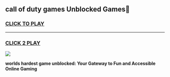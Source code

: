 
## call of duty games Unblocked Games👋
<h3>
<a href="https://premium.freeplayer.one?title=call_of_duty_games&ref=16F">CLICK TO PLAY</a></h3>
<hr>

<h3>
<a href="https://premium.freeplayer.one?title=call_of_duty_games&ref=16F">CLICK 2 PLAY</a>
  
</h3>

<a href="https://premium.freeplayer.one?title=call_of_duty_games&ref=16F/"><img src="https://clearcache.store/games.png"></a>


**worlds hardest game unblocked: Your Gateway to Fun and Accessible Online Gaming**
